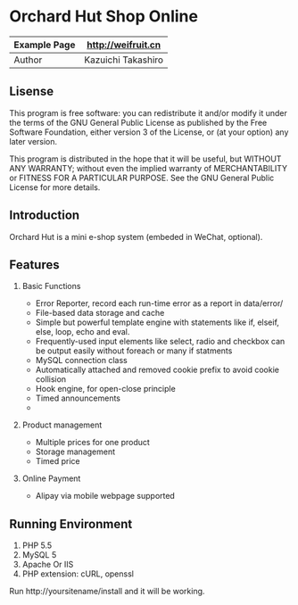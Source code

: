 Orchard Hut Shop Online
==========

| Example Page | http://weifruit.cn   |
|--------------|----------------------|
| Author       | Kazuichi Takashiro   |


Lisense
-------
This program is free software: you can redistribute it and/or modify
it under the terms of the GNU General Public License as published by
the Free Software Foundation, either version 3 of the License, or
(at your option) any later version.

This program is distributed in the hope that it will be useful,
but WITHOUT ANY WARRANTY; without even the implied warranty of
MERCHANTABILITY or FITNESS FOR A PARTICULAR PURPOSE.  See the
GNU General Public License for more details.

Introduction
------------

Orchard Hut is a mini e-shop system (embeded in WeChat, optional).

Features
----------

1. Basic Functions
    * Error Reporter, record each run-time error as a report in data/error/
    * File-based data storage and cache
    * Simple but powerful template engine with statements like if, elseif, else, loop, echo and eval.
    * Frequently-used input elements like select, radio and checkbox can be output easily without foreach or many if statments
    * MySQL connection class
    * Automatically attached and removed cookie prefix to avoid cookie collision
    * Hook engine, for open-close principle
    * Timed announcements
    *

2. Product management
    * Multiple prices for one product
    * Storage management
    * Timed price

3. Online Payment
    * Alipay via mobile webpage supported


Running Environment
-------------------
1. PHP 5.5
2. MySQL 5
3. Apache Or IIS
4. PHP extension: cURL, openssl

Run http://yoursitename/install and it will be working.
